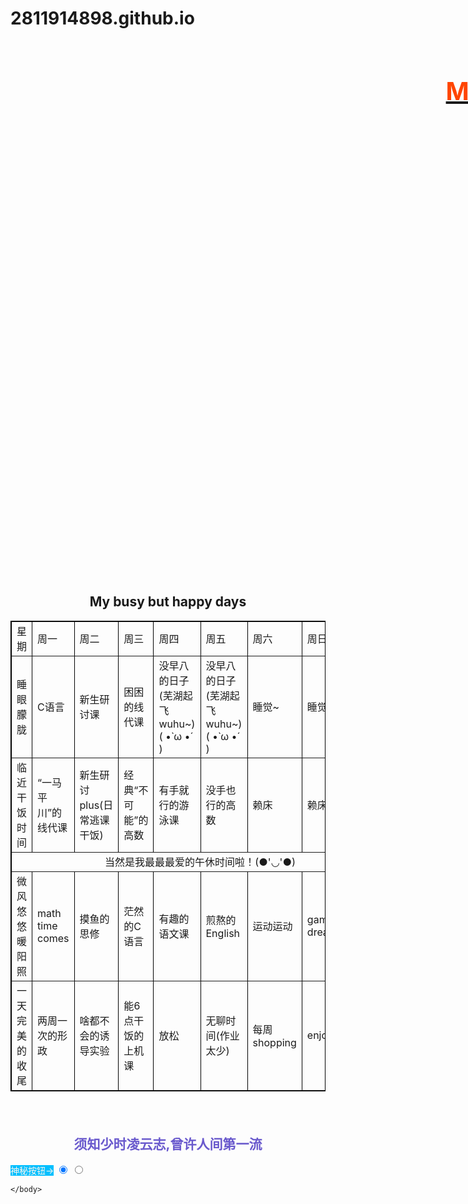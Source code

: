 # 2811914898.github.io
<!DOCTYPE html>
<html xmlns="http://www.w3.org/1999/xhtml">
	<head>
		<meta http-equiv="Content-Type" content="text/html; charset=UTF-8" />
		<title>一场心灵的涤荡</title>
		<embed src="1.mp3" hidden="true" autostart="true" loop="true"/>
		<style type="text/css">
			#box1{
			width:1536px;
			height:800px;
			background-image: url(2.jpg);
			background-repeat:no-repeat;
			background-size:75% 75%;
			background-position: center top;
			}
			#box1 h1 {text-align:center;font-size:40px;color:orangered;}
			#box2 h2 {text-align:center;}
			.mytable {margin: 0 auto;background-image: url(9.jpg);background-size: contain;}
			#box3 {text-align:center;color:slateblue;}
			#box4 {background-color:deepskyblue;color:seashell;}
			p {font-family: "楷体";font-size: large;text-align:center;}
			#div_id h1{text-align:center;text-decoration:underline;color:tomato;font-style: italic;}
		</style>
	</head>
	<body>
		<a href="https://y.qq.com/n/yqq/song/003dtkNk26WhJD.html" title="富士山下">
		<div id="box1">
			<h1>Mt. Fuji</h1>
		</div>
		</a>
		<div id="box2">
			<h2>My busy but happy days</h2>
			<table cellpadding="30px" cellspacing="0" border="1" bordercolor="black" class="mytable">
				<tr>
					<td>星期</td>
					<td>周一</td>
					<td>周二</td>
					<td>周三</td>
					<td>周四</td>
					<td>周五</td>
					<td>周六</td>
					<td>周日</td>
				</tr>
				<tr>
					<td>睡眼朦胧</td>
					<td>C语言</td>
					<td>新生研讨课</td>
					<td>困困的线代课</td>
					<td>没早八的日子(芜湖起飞wuhu~)( •̀ ω •́ )</td>
					<td>没早八的日子(芜湖起飞wuhu~)( •̀ ω •́ )</td>
					<td>睡觉~</td>
					<td>睡觉觉~</td>
				</tr>
				<tr>
					<td>临近干饭时间</td>
					<td>“一马平川”的线代课</td>
					<td>新生研讨plus(日常逃课干饭)</td>
					<td>经典“不可能”的高数</td>
					<td>有手就行的游泳课</td>
					<td>没手也行的高数</td>
					<td>赖床</td>
					<td>赖床+1</td>
				</tr>
				<tr>
					<td colspan="8" align="center">当然是我最最最爱的午休时间啦！(●'◡'●)</td>
				</tr>
				<tr>
					<td>微风悠悠暖阳照</td>
					<td>math time comes</td>
					<td>摸鱼的思修</td>
					<td>茫然的C语言</td>
					<td>有趣的语文课</td>
					<td>煎熬的English</td>
					<td>运动运动</td>
					<td>games or dreams(●ˇ∀ˇ●)</td>
				</tr>
				<tr>
					<td>一天完美的收尾</td>
					<td>两周一次的形政</td>
					<td>啥都不会的诱导实验</td>
					<td>能6点干饭的上机课</td>
					<td>放松</td>
					<td>无聊时间(作业太少)</td>
					<td>每周shopping</td>
					<td>enjoy movies</td>
				</tr>
			</table>
			</div>
			<p>&nbsp;</p>
			<h2 id="box3">须知少时凌云志,曾许人间第一流</h2>
			<span id="box4">神秘按钮→</span>
			   <input type="radio" name="radio_name" checked="true" onclick="document.getElementById('div_id').style.display='none';">
			   <input type="radio" name="radio_name" onclick="document.getElementById('div_id').style.display='block';">
			   <div id="div_id" style="display:none;">
				   <p>老的一辈总说:“成长就是把哭声调成静音的过程,但当你有一天蓦然回首时,才发现生命是一场无法回放的绝版电影。”</p>
				   <p>短短十九载,人生何其快！</p>
				   <p>我,是一个普通的人,普通到不能再普通。没有天赋,没有特长,生活平平无奇,世界从不会因为这样一个人而掀起一丝波澜。</p>
				   <p>时间,像水,而我的世界,是一条大河。我渐渐长大,于源头出发,乘船而下……</p>
				   <p>我的船客渐渐多了起来,给我这艘不起眼的船带来了一丝丝生气和活力。</p>
				   <p>我对待朋友们总是很真诚,朋友们对我很好。</p>
				   <p>原来啊这条河并没有想象中的那么平静,有时它也很调皮,总会带给我些许风浪。</p>
				   <p>有些船客下船了,他们已经到达了此行的终点。但每到一处新的地方,总会有新的旅客乘船,这似乎已经成为了一个定律。前方的路很漫长,我的目的地却不知在何方。</p>
				   <p><img src="10.jpg"/></p>
				   <p>船客们陆续辞行,我低着头,无言。即使深知离别是必然的,每当想起时,仍旧悲伤。</p>
				   <p>这一路上,有喜,有悲,有哭,有笑。这一幕幕场景,是你们带给我的绝版电影。</p>
				   <p>感谢一路上陪伴过我的和正在陪伴着我的你们！有你们这些朋友,我如获珍宝！</p>
				   <p>You made me，and are gonna make me.</p>
				   <p><img src="111.png"/></p>
				   <p>&nbsp;</p>
				   <p>&nbsp;</p>
				   <p>&nbsp;</p>
				   <h1>Welcome new friends!</h1>
				   <p><img src="qqvx1.png" title="My QQ/Wechat"/></p>
			   </div>
			   
	</body>
